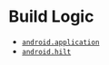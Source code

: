 # Build Logic

- [`android.application`](logic/src/main/java/com/cere/plugin/logic/AndroidApplicationPlugin.kt)
- [`android.hilt`](logic/src/main/java/com/cere/plugin/logic/AndroidHiltPlugin.kt)